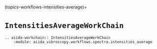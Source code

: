 (topics-workflows-intensities-average)=

# `IntensitiesAverageWorkChain`

```{eval-rst}
.. aiida-workchain:: IntensitiesAverageWorkChain
    :module: aiida_vibroscopy.workflows.spectra.intensities_average
```
